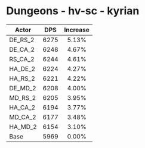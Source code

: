 # Dungeons - hv-sc - kyrian
| Actor | DPS | Increase |
|---|:---:|:---:|
|DE_RS_2|6275|5.13%|
|DE_CA_2|6248|4.67%|
|RS_CA_2|6244|4.61%|
|HA_DE_2|6224|4.27%|
|HA_RS_2|6221|4.22%|
|DE_MD_2|6208|4.00%|
|MD_RS_2|6205|3.95%|
|HA_CA_2|6194|3.77%|
|MD_CA_2|6177|3.48%|
|HA_MD_2|6154|3.10%|
|Base|5969|0.00%|
